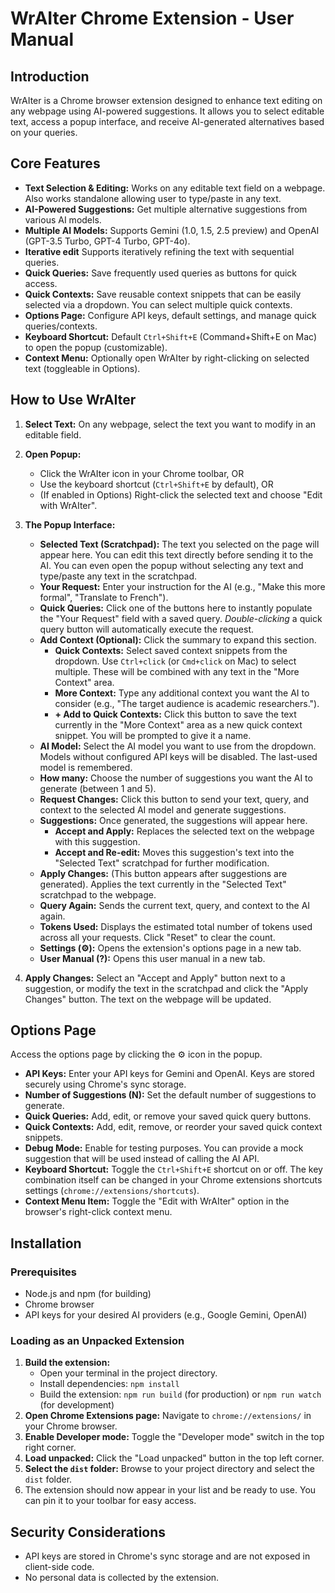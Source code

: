 # WrAIter Chrome Extension - User Manual

## Introduction

WrAIter is a Chrome browser extension designed to enhance text editing on any webpage using AI-powered suggestions. It allows you to select editable text, access a popup interface, and receive AI-generated alternatives based on your queries.

## Core Features

*   **Text Selection & Editing:** Works on any editable text field on a webpage. Also works standalone allowing user to type/paste in any text.
*   **AI-Powered Suggestions:** Get multiple alternative suggestions from various AI models.
*   **Multiple AI Models:** Supports Gemini (1.0, 1.5, 2.5 preview) and OpenAI (GPT-3.5 Turbo, GPT-4 Turbo, GPT-4o).
*   **Iterative edit** Supports iteratively refining the text with sequential queries.
*   **Quick Queries:** Save frequently used queries as buttons for quick access.
*   **Quick Contexts:** Save reusable context snippets that can be easily selected via a dropdown. You can select multiple quick contexts.
*   **Options Page:** Configure API keys, default settings, and manage quick queries/contexts.
*   **Keyboard Shortcut:** Default `Ctrl+Shift+E` (Command+Shift+E on Mac) to open the popup (customizable).
*   **Context Menu:** Optionally open WrAIter by right-clicking on selected text (toggleable in Options).

## How to Use WrAIter

1.  **Select Text:** On any webpage, select the text you want to modify in an editable field.
2.  **Open Popup:**
    *   Click the WrAIter icon in your Chrome toolbar, OR
    *   Use the keyboard shortcut (`Ctrl+Shift+E` by default), OR
    *   (If enabled in Options) Right-click the selected text and choose "Edit with WrAIter".
3.  **The Popup Interface:**
    *   **Selected Text (Scratchpad):** The text you selected on the page will appear here. You can edit this text directly before sending it to the AI. You can even open the popup without selecting any text and type/paste any text in the scratchpad.
    *   **Your Request:** Enter your instruction for the AI (e.g., "Make this more formal", "Translate to French").
    *   **Quick Queries:** Click one of the buttons here to instantly populate the "Your Request" field with a saved query. *Double-clicking* a quick query button will automatically execute the request.
    *   **Add Context (Optional):** Click the summary to expand this section.
        *   **Quick Contexts:** Select saved context snippets from the dropdown. Use `Ctrl+click` (or `Cmd+click` on Mac) to select multiple. These will be combined with any text in the "More Context" area.
        *   **More Context:** Type any additional context you want the AI to consider (e.g., "The target audience is academic researchers.").
        *   **+ Add to Quick Contexts:** Click this button to save the text currently in the "More Context" area as a new quick context snippet. You will be prompted to give it a name.
    *   **AI Model:** Select the AI model you want to use from the dropdown. Models without configured API keys will be disabled. The last-used model is remembered.
    *   **How many:** Choose the number of suggestions you want the AI to generate (between 1 and 5).
    *   **Request Changes:** Click this button to send your text, query, and context to the selected AI model and generate suggestions.
    *   **Suggestions:** Once generated, the suggestions will appear here.
        *   **Accept and Apply:** Replaces the selected text on the webpage with this suggestion.
        *   **Accept and Re-edit:** Moves this suggestion's text into the "Selected Text" scratchpad for further modification.
    *   **Apply Changes:** (This button appears after suggestions are generated). Applies the text currently in the "Selected Text" scratchpad to the webpage.
    *   **Query Again:** Sends the current text, query, and context to the AI again.
    *   **Tokens Used:** Displays the estimated total number of tokens used across all your requests. Click "Reset" to clear the count.
    *   **Settings (⚙️):** Opens the extension's options page in a new tab.
    *   **User Manual (?):** Opens this user manual in a new tab.

4.  **Apply Changes:** Select an "Accept and Apply" button next to a suggestion, or modify the text in the scratchpad and click the "Apply Changes" button. The text on the webpage will be updated.

## Options Page

Access the options page by clicking the ⚙️ icon in the popup.

*   **API Keys:** Enter your API keys for Gemini and OpenAI. Keys are stored securely using Chrome's sync storage.
*   **Number of Suggestions (N):** Set the default number of suggestions to generate.
*   **Quick Queries:** Add, edit, or remove your saved quick query buttons.
*   **Quick Contexts:** Add, edit, remove, or reorder your saved quick context snippets.
*   **Debug Mode:** Enable for testing purposes. You can provide a mock suggestion that will be used instead of calling the AI API.
*   **Keyboard Shortcut:** Toggle the `Ctrl+Shift+E` shortcut on or off. The key combination itself can be changed in your Chrome extensions shortcuts settings (`chrome://extensions/shortcuts`).
*   **Context Menu Item:** Toggle the "Edit with WrAIter" option in the browser's right-click context menu.

## Installation

### Prerequisites

*   Node.js and npm (for building)
*   Chrome browser
*   API keys for your desired AI providers (e.g., Google Gemini, OpenAI)

### Loading as an Unpacked Extension

1.  **Build the extension:**
    *   Open your terminal in the project directory.
    *   Install dependencies: `npm install`
    *   Build the extension: `npm run build` (for production) or `npm run watch` (for development)
2.  **Open Chrome Extensions page:** Navigate to `chrome://extensions/` in your Chrome browser.
3.  **Enable Developer mode:** Toggle the "Developer mode" switch in the top right corner.
4.  **Load unpacked:** Click the "Load unpacked" button in the top left corner.
5.  **Select the `dist` folder:** Browse to your project directory and select the `dist` folder.
6.  The extension should now appear in your list and be ready to use. You can pin it to your toolbar for easy access.

## Security Considerations

*   API keys are stored in Chrome's sync storage and are not exposed in client-side code.
*   No personal data is collected by the extension.